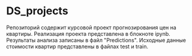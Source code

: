 # DS_projects
Репозиторий содержит курсовой проект прогнозирования цен на квартиры.
Реализация проекта представлена в блокноте ipynb. Результаты анализа записаны в файл "Predictions".
Исходные данные стоимости квартир представлены в файлах test и train.
